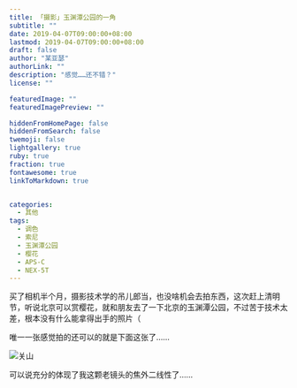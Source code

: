 ```yaml
---
title: 「摄影」玉渊潭公园的一角
subtitle: ""
date: 2019-04-07T09:00:00+08:00
lastmod: 2019-04-07T09:00:00+08:00
draft: false
author: "某亚瑟"
authorLink: ""
description: "感觉……还不错？"
license: ""

featuredImage: ""
featuredImagePreview: ""

hiddenFromHomePage: false
hiddenFromSearch: false
twemoji: false
lightgallery: true
ruby: true
fraction: true
fontawesome: true
linkToMarkdown: true


categories: 
  - 其他
tags: 
  - 调色
  - 索尼
  - 玉渊潭公园
  - 樱花
  - APS-C
  - NEX-5T
---
```


<!--more-->

买了相机半个月，摄影技术学的吊儿郎当，也没啥机会去拍东西，这次赶上清明节，听说北京可以赏樱花，就和朋友去了一下北京的玉渊潭公园，不过苦于技术太差，根本没有什么能拿得出手的照片（

唯一一张感觉拍的还可以的就是下面这张了……

![关山](https://cdn.jsdelivr.net/gh/mouyase/Yojigen.Tech@master/static/assets/6/1.jpg)

可以说充分的体现了我这颗老镜头的焦外二线性了……